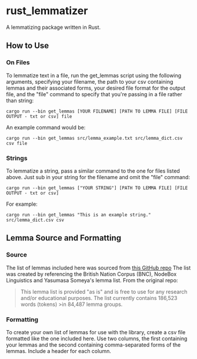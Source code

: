 # rust_lemmatizer
A lemmatizing package written in Rust.

## How to Use
### On Files
To lemmatize text in a file, run the get_lemmas script using the following arguments, specifying your filename, the path to your csv containing lemmas and their associated forms, your desired file format for the output file, and the "file" command to specify that you're passing in a file rather than string:
```
cargo run --bin get_lemmas [YOUR FILENAME] [PATH TO LEMMA FILE] [FILE OUTPUT - txt or csv] file
```
An example command would be:
```
cargo run --bin get_lemmas src/lemma_example.txt src/lemma_dict.csv csv file
```

### Strings
To lemmatize a string, pass a similar command to the one for files listed above. Just sub in your string for the filename and omit the "file" command:
```
cargo run --bin get_lemmas ["YOUR STRING"] [PATH TO LEMMA FILE] [FILE OUTPUT - txt or csv]
```
For example:
```
cargo run --bin get_lemmas "This is an example string." src/lemma_dict.csv csv 
```

## Lemma Source and Formatting
### Source
The list of lemmas included here was sourced from [this GitHub repo](https://github.com/skywind3000/lemma.en)
The list was created by referencing the British Nation Corpus (BNC), NodeBox Linguistics and Yasumasa Someya's lemma list.
From the original repo:
>This lemma list is provided "as is" and is free to use for any research and/or educational purposes. The list currently contains 186,523 words (tokens) >in 84,487 lemma groups.

### Formatting
To create your own list of lemmas for use with the library, create a csv file formatted like the one included here. Use two columns, the first containing your lemmas and the second containing comma-separated forms of the lemmas. Include a header for each column.


